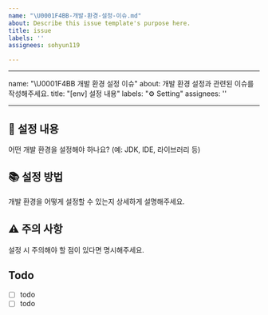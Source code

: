 ```yaml
---
name: "\U0001F4BB-개발-환경-설정-이슈.md"
about: Describe this issue template's purpose here.
title: issue
labels: ''
assignees: sohyun119

---
```


---
name: "\U0001F4BB 개발 환경 설정 이슈"
about: 개발 환경 설정과 관련된 이슈를 작성해주세요.
title: "[env] 설정 내용"
labels: "⚙ Setting"
assignees: ''

---

## 🔧 설정 내용
어떤 개발 환경을 설정해야 하나요? (예: JDK, IDE, 라이브러리 등)

## 📚 설정 방법
개발 환경을 어떻게 설정할 수 있는지 상세하게 설명해주세요.

## ⚠️ 주의 사항
설정 시 주의해야 할 점이 있다면 명시해주세요.

## Todo
- [ ] todo
- [ ] todo
